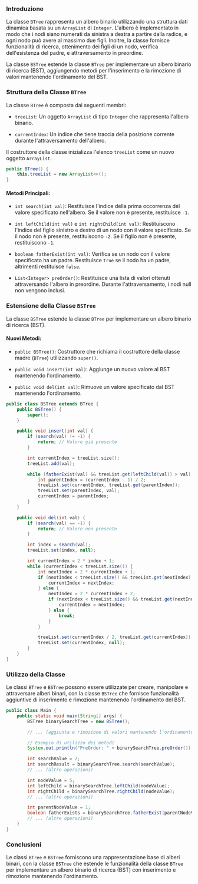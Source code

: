 ### Introduzione
La classe `BTree` rappresenta un albero binario utilizzando una struttura dati dinamica basata su un `ArrayList` di `Integer`. L'albero è implementato in modo che i nodi siano numerati da sinistra a destra a partire dalla radice, e ogni nodo può avere al massimo due figli. Inoltre, la classe fornisce funzionalità di ricerca, ottenimento dei figli di un nodo, verifica dell'esistenza del padre, e attraversamento in preordine.

La classe `BSTree` estende la classe `BTree` per implementare un albero binario di ricerca (BST), aggiungendo metodi per l'inserimento e la rimozione di valori mantenendo l'ordinamento del BST.

### Struttura della Classe `BTree`
La classe `BTree` è composta dai seguenti membri:

- `treeList`: Un oggetto `ArrayList` di tipo `Integer` che rappresenta l'albero binario.

- `currentIndex`: Un indice che tiene traccia della posizione corrente durante l'attraversamento dell'albero.

Il costruttore della classe inizializza l'elenco `treeList` come un nuovo oggetto `ArrayList`.

```java
public BTree() {
    this.treeList = new ArrayList<>();
}
```

#### Metodi Principali:

- `int search(int val)`: Restituisce l'indice della prima occorrenza del valore specificato nell'albero. Se il valore non è presente, restituisce `-1`.

- `int leftChild(int val)` e `int rightChild(int val)`: Restituiscono l'indice del figlio sinistro e destro di un nodo con il valore specificato. Se il nodo non è presente, restituiscono `-2`. Se il figlio non è presente, restituiscono `-1`.

- `boolean fatherExist(int val)`: Verifica se un nodo con il valore specificato ha un padre. Restituisce `true` se il nodo ha un padre, altrimenti restituisce `false`.

- `List<Integer> preOrder()`: Restituisce una lista di valori ottenuti attraversando l'albero in preordine. Durante l'attraversamento, i nodi null non vengono inclusi.

### Estensione della Classe `BSTree`
La classe `BSTree` estende la classe `BTree` per implementare un albero binario di ricerca (BST).

#### Nuovi Metodi:

- `public BSTree()`: Costruttore che richiama il costruttore della classe madre (`BTree`) utilizzando `super()`.

- `public void insert(int val)`: Aggiunge un nuovo valore al BST mantenendo l'ordinamento.

- `public void del(int val)`: Rimuove un valore specificato dal BST mantenendo l'ordinamento.

```java
public class BSTree extends BTree {
    public BSTree() {
        super();
    }

    public void insert(int val) {
        if (search(val) != -1) {
            return; // Valore già presente
        }

        int currentIndex = treeList.size();
        treeList.add(val);

        while (fatherExist(val) && treeList.get(leftChild(val)) > val) {
            int parentIndex = (currentIndex - 1) / 2;
            treeList.set(currentIndex, treeList.get(parentIndex));
            treeList.set(parentIndex, val);
            currentIndex = parentIndex;
        }
    }

    public void del(int val) {
        if (search(val) == -1) {
            return; // Valore non presente
        }

        int index = search(val);
        treeList.set(index, null);

        int currentIndex = 2 * index + 1;
        while (currentIndex < treeList.size()) {
            int nextIndex = 2 * currentIndex + 1;
            if (nextIndex < treeList.size() && treeList.get(nextIndex) != null) {
                currentIndex = nextIndex;
            } else {
                nextIndex = 2 * currentIndex + 2;
                if (nextIndex < treeList.size() && treeList.get(nextIndex) != null) {
                    currentIndex = nextIndex;
                } else {
                    break;
                }
            }

            treeList.set(currentIndex / 2, treeList.get(currentIndex));
            treeList.set(currentIndex, null);
        }
    }
}
```

### Utilizzo della Classe
Le classi `BTree` e `BSTree` possono essere utilizzate per creare, manipolare e attraversare alberi binari, con la classe `BSTree` che fornisce funzionalità aggiuntive di inserimento e rimozione mantenendo l'ordinamento del BST.

```java
public class Main {
    public static void main(String[] args) {
        BSTree binarySearchTree = new BSTree();

        // ... (aggiunta e rimozione di valori mantenendo l'ordinamento)

        // Esempio di utilizzo dei metodi
        System.out.println("PreOrder: " + binarySearchTree.preOrder());

        int searchValue = 2;
        int searchResult = binarySearchTree.search(searchValue);
        // ... (altre operazioni)

        int nodeValue = 5;
        int leftChild = binarySearchTree.leftChild(nodeValue);
        int rightChild = binarySearchTree.rightChild(nodeValue);
        // ... (altre operazioni)

        int parentNodeValue = 1;
        boolean fatherExists = binarySearchTree.fatherExist(parentNodeValue);
        // ... (altre operazioni)
    }
}
```

### Conclusioni
Le classi `BTree` e `BSTree` forniscono una rappresentazione base di alberi binari, con la classe `BSTree` che estende le funzionalità della classe `BTree` per implementare un albero binario di ricerca (BST) con inserimento e rimozione mantenendo l'ordinamento.